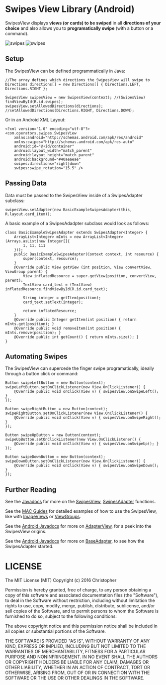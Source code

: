 # Swipes View Library (Android)
SwipesView displays **views (or cards) to be swiped** in all **directions of your choice** and also allows you to **programatically swipe** (with a button or a command).

![swipes](https://raw.github.com/jacobmoncur/QuiltViewLibrary/master/nexus7.png "SwipesView") ![swipes](https://raw.github.com/jacobmoncur/QuiltViewLibrary/master/nexus7_mayer.png "SwipesView")

Setup
-----

The SwipesView can be defined programmatically in Java:
    
    //The array defines which directions the SwipesView will swipe to
    Directions directions[] = new Directions[] { Directions.LEFT, Directions.RIGHT };
    
    SwipesView swipesView = new SwipesView(context); //(SwipesView) findViewById(R.id.swipes);
	swipesView.setAllowedDirections(directions); //setAllowedDirections(Directions.RIGHT, Directions.DOWN);
        
    
Or in an Android XML Layout:

    <?xml version="1.0" encoding="utf-8"?>
	<com.operators.swipes.SwipesView 
	    xmlns:android="http://schemas.android.com/apk/res/android"
	    xmlns:swipes="http://schemas.android.com/apk/res-auto"
	    android:id="@+id/container"
	    android:layout_width="match_parent"
	    android:layout_height="match_parent"
	    android:background="#40aeaeae"
	    swipes:directions="right|down"
	    swipes:swipe_rotation="15.5" />
	    
Passing Data
---------------

Data must be passed to the SwipesView inside of a SwipesAdapter subclass:

	swipesView.setAdapter(new BasicExampleSwipesAdapter(this, R.layout.card_item));
	
A basic example of a SwipesAdadpter subclass would look as follows:
	
	class BasicExampleSwipesAdapter extends SwipesAdapter<Integer> {
		ArrayList<Integer> mInts = new ArrayList<Integer>(Arrays.asList(new Integer[]{
			1, 11, 111
		}));
		public BasicExampleSwipesAdapter(Context context, int resource) {
			super(context, resource);
		}
		@Override public View getView (int position, View convertView, ViewGroup parent) {
			View inflatedResource = super.getView(position, convertView, parent);
			TextView card_text = (TextView) inflatedResource.findViewById(R.id.card_text);
			
			String integer = getItem(position);
			card_text.setText(integer);
			
			return inflatedResource;
		}
		@Override public Integer getItem(int position) { return mInts.get(position); }
		@Override public void removeItem(int position) { mInts.remove(position); }
		@Override public int getCount() { return mInts.size(); }
	}


Automating Swipes
---------------

The SwipesView can supercede the finger swipe programatically, ideally through a button click or command:

	Button swipeLeftButton = new Button(context);
	swipeLeftButton.setOnClickListener(new View.OnClickListener() {
		@Override public void onClick(View v) { swipesView.onSwipeLeft(); }
	});
	
	Button swipeRightButton = new Button(context);
	swipeRightButton.setOnClickListener(new View.OnClickListener() {
		@Override public void onClick(View v) { swipesView.onSwipeRight(); }
	});
	
	Button swipeUpButton = new Button(context);
	swipeUpButton.setOnClickListener(new View.OnClickListener() {
		@Override public void onClick(View v) { swipesView.onSwipeUp(); }
	});
	
	Button swipeDownButton = new Button(context);
	swipeDownButton.setOnClickListener(new View.OnClickListener() {
		@Override public void onClick(View v) { swipesView.onSwipeDown(); }
	});
	
Further Reading
---------------

See the [Javadocs](http://operators.github.io/swipes-view-android) for more on the [SwipesView](http://operators.github.io/swipes-view-android#SwipesView), [SwipesAdapter](http://operators.github.io/swipes-view-android#SwipesAdapter) functions.

See the [MAC Guides](#) for detailed examples of how to use the SwipesView, like with [ImageViews](#) or [ViewGroups](#).

See the [Android Javadocs](http://developer.android.com/reference/android/widget/AdapterView.html) for more on [AdapterView](https://github.com/android/platform_frameworks_base/blob/master/core/java/android/widget/AdapterView.java), for a peek into the SwipesView origins.

See the [Android Javadocs](http://developer.android.com/reference/android/widget/BaseAdapter.html) for more on [BaseAdapter](https://github.com/android/platform_frameworks_base/blob/7de7e0b0dd61acba813dec3a07d29f1d62026470/core/java/android/widget/BaseAdapter.java), to see how the SwipesAdapter started.

	
LICENSE
===============
The MIT License (MIT)
Copyright (c) 2016 Christopher

Permission is hereby granted, free of charge, to any person obtaining a copy
of this software and associated documentation files (the "Software"), to deal
in the Software without restriction, including without limitation the rights
to use, copy, modify, merge, publish, distribute, sublicense, and/or sell
copies of the Software, and to permit persons to whom the Software is
furnished to do so, subject to the following conditions:

The above copyright notice and this permission notice shall be included in all
copies or substantial portions of the Software.

THE SOFTWARE IS PROVIDED "AS IS", WITHOUT WARRANTY OF ANY KIND, EXPRESS OR
IMPLIED, INCLUDING BUT NOT LIMITED TO THE WARRANTIES OF MERCHANTABILITY,
FITNESS FOR A PARTICULAR PURPOSE AND NONINFRINGEMENT. IN NO EVENT SHALL THE
AUTHORS OR COPYRIGHT HOLDERS BE LIABLE FOR ANY CLAIM, DAMAGES OR OTHER
LIABILITY, WHETHER IN AN ACTION OF CONTRACT, TORT OR OTHERWISE, ARISING FROM,
OUT OF OR IN CONNECTION WITH THE SOFTWARE OR THE USE OR OTHER DEALINGS IN THE
SOFTWARE.
